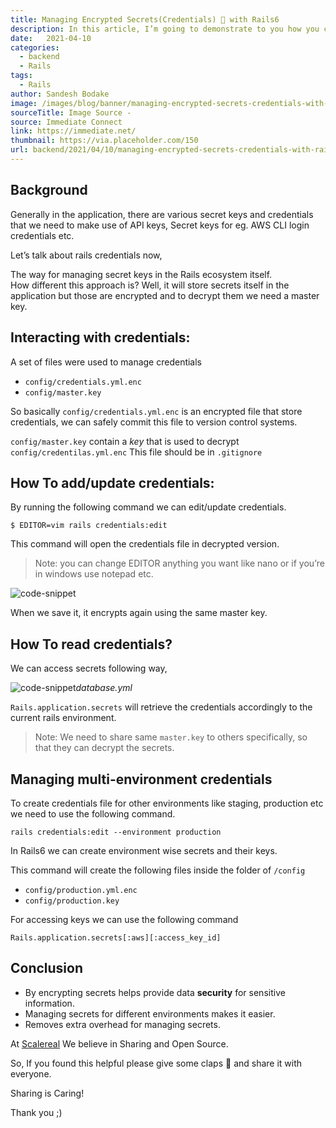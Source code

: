 ```yaml
---
title: Managing Encrypted Secrets(Credentials) 🔐 with Rails6
description: In this article, I’m going to demonstrate to you how you can manage encrypted secrets with Rails 6.
date:   2021-04-10
categories:
  - backend
  - Rails
tags:
  - Rails
author: Sandesh Bodake
image: /images/blog/banner/managing-encrypted-secrets-credentials-with-rails6.webp
sourceTitle: Image Source - 
source: Immediate Connect
link: https://immediate.net/
thumbnail: https://via.placeholder.com/150
url: backend/2021/04/10/managing-encrypted-secrets-credentials-with-rails6.html
---
```


Background
----------

Generally in the application, there are various secret keys and credentials that we need to make use of API keys, Secret keys for eg. AWS CLI login credentials etc.

Let’s talk about rails credentials now,

The way for managing secret keys in the Rails ecosystem itself.  
How different this approach is? Well, it will store secrets itself in the application but those are encrypted and to decrypt them we need a master key.

Interacting with credentials:
-----------------------------

A set of files were used to manage credentials

*   `config/credentials.yml.enc`
*   `config/master.key`

So basically `config/credentials.yml.enc` is an encrypted file that store credentials, we can safely commit this file to version control systems.

`config/master.key` contain a _key_ that is used to decrypt `config/credentilas.yml.enc` This file should be in `.gitignore`

How To add/update credentials:
------------------------------


By running the following command we can edit/update credentials.

```
$ EDITOR=vim rails credentials:edit
```

This command will open the credentials file in decrypted version.

> Note: you can change EDITOR anything you want like nano or if you’re in windows use notepad etc.

![code-snippet](https://miro.medium.com/max/1400/1\*8FPAQNuIn6cTz7vCiOxsBg.png)

When we save it, it encrypts again using the same master key.

How To read credentials?
------------------------


We can access secrets following way,

![code-snippet](https://miro.medium.com/max/1400/1\*kFcyFMma3kMTrBrDVwoQaA.png)*database.yml*

`Rails.application.secrets` will retrieve the credentials accordingly to the current rails environment.

> Note: We need to share same `master.key` to others specifically, so that they can decrypt the secrets.

Managing multi-environment credentials
--------------------------------------


To create credentials file for other environments like staging, production etc we need to use the following command.

```
rails credentials:edit --environment production
```

In Rails6 we can create environment wise secrets and their keys.

This command will create the following files inside the folder of `/config`

*   `config/production.yml.enc`
*   `config/production.key`

For accessing keys we can use the following command

```
Rails.application.secrets[:aws][:access_key_id]
```

Conclusion
----------

*   By encrypting secrets helps provide data **security** for sensitive information.
*   Managing secrets for different environments makes it easier.
*   Removes extra overhead for managing secrets.

At [Scalereal](https://scalereal.com/) We believe in Sharing and Open Source.

So, If you found this helpful please give some claps 👏 and share it with everyone.

Sharing is Caring!

Thank you ;)

